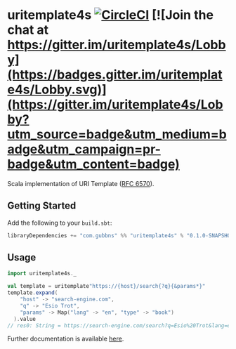 # uritemplate4s [![CircleCI](https://circleci.com/gh/Slakah/uritemplate4s/tree/master.svg?style=svg)](https://circleci.com/gh/Slakah/uritemplate4s/tree/master) [![Join the chat at https://gitter.im/uritemplate4s/Lobby](https://badges.gitter.im/uritemplate4s/Lobby.svg)](https://gitter.im/uritemplate4s/Lobby?utm_source=badge&utm_medium=badge&utm_campaign=pr-badge&utm_content=badge)

Scala implementation of URI Template ([RFC 6570](https://tools.ietf.org/html/rfc6570)).

## Getting Started

Add the following to your `build.sbt`:

```scala
libraryDependencies += "com.gubbns" %% "uritemplate4s" % "0.1.0-SNAPSHOT"
```

## Usage

```scala
import uritemplate4s._

val template = uritemplate"https://{host}/search{?q}{&params*}"
template.expand(
    "host" -> "search-engine.com",
    "q" -> "Esio Trot",
    "params" -> Map("lang" -> "en", "type" -> "book")
  ).value
// res0: String = https://search-engine.com/search?q=Esio%20Trot&lang=en&type=book
```

Further documentation is available [here](https://slakah.github.io/uritemplate4s/).
